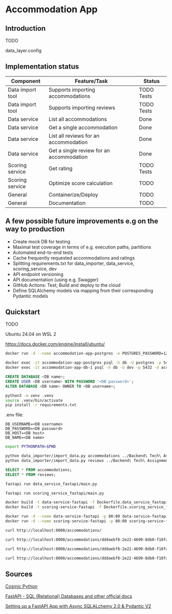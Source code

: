 # Accommodation App

## Introduction

TODO

data_layer.config

## Implementation status

| Component        | Feature/Task                             | Status                  |
| ---------------- | ---------------------------------------- | ----------------------- |
| Data import tool | Supports importing accommodations        | TODO Tests              |
| Data import tool | Supports importing reviews               | TODO Tests              |
| Data service     | List all accommodations                  | Done                    |
| Data service     | Get a single accommodation               | Done                    |
| Data service     | List all reviews for an accommodation    | Done                    |
| Data service     | Get a single review for an accommodation | Done                    |
| Scoring service  | Get rating                               | TODO Tests              |
| Scoring service  | Optimize score calculation               | TODO                    |
| General          | Containerize/Deploy                      | TODO                    |
| General          | Documentation                            | TODO                    |

## A few possible future improvements e.g on the way to production

- Create mock DB for testing
- Maximal test coverage in terms of e.g. execution paths, partitions
- Automated end-to-end tests
- Cache frequently requested accommodations and ratings
- Splitting requirements.txt for data_importer, data_service, scoring_service, dev
- API endpoint versioning
- API documentation (using e.g. Swagger)
- GitHub Actions: Test; Build and deploy to the cloud
- Define SQLAlchemy models via mapping from their corresponding Pydantic models

## Quickstart

TODO

Ubuntu 24.04 on WSL 2

https://docs.docker.com/engine/install/ubuntu/

```bash
docker run -d --name accommodation-app-postgres -e POSTGRES_PASSWORD=12345678 -p 5432:5432 postgres
```

```bash
docker exec -it accommodation-app-postgres psql -h db -U postgres -p 5432
docker exec -it accommodation-app-db-1 psql -h db -U dev -p 5432 -d accommodation_app
```

```sql
CREATE DATABASE <DB name>;
CREATE USER <DB username> WITH PASSWORD '<DB password>';
ALTER DATABASE <DB name> OWNER TO <DB username>;
```

```bash
python3 -m venv .venv
source .venv/bin/activate
pip install -r requirements.txt
```

.env file:

```
DB_USERNAME=<DB username>
DB_PASSWORD=<DB password>
DB_HOST=<DB host>
DB_NAME=<DB name>
```

```bash
export PYTHONPATH=$PWD
```

```bash
python data_importer/import_data.py accommodations ../Backend\ Tech\ Assignment/accommodations.json
python data_importer/import_data.py reviews ../Backend\ Tech\ Assignment/reviews.json
```

```sql
SELECT * FROM accommodations;
SELECT * FROM reviews;
```

```bash
fastapi run data_service_fastapi/main.py
```

```bash
fastapi run scoring_service_fastapi/main.py
```

```bash
docker build -t data-service-fastapi -f Dockerfile.data_service_fastapi .
docker build -t scoring-service-fastapi -f Dockerfile.scoring_service_fastapi .
```

```bash
docker run -d --name data-service-fastapi -p 80:80 data-service-fastapi
docker run -d --name scoring-service-fastapi -p 80:80 scoring-service-fastapi
```

```bash
curl http://localhost:8000/accommodations/
```

```bash
curl http://localhost:8000/accommodations/dddaebf8-2e22-4699-8db0-f10fad2f2f8f/
```

```bash
curl http://localhost:8000/accommodations/dddaebf8-2e22-4699-8db0-f10fad2f2f8f/reviews/
```

```bash
curl http://localhost:8000/accommodations/dddaebf8-2e22-4699-8db0-f10fad2f2f8f/reviews/4aa80891-ed4e-4419-9d17-c3a2965d53b6
```

## Sources

[Cosmic Python](https://www.cosmicpython.com/)

[FastAPI - SQL (Relational) Databases and other official docs](https://fastapi.tiangolo.com/tutorial/sql-databases/)

[Setting up a FastAPI App with Async SQLALchemy 2.0 & Pydantic V2](https://medium.com/@tclaitken/setting-up-a-fastapi-app-with-async-sqlalchemy-2-0-pydantic-v2-e6c540be4308)
